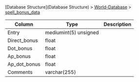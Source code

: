 [Database Structure](Database Structure) > [World-Database](World-Database) > [spell_bonus_data](spell_bonus_data)

Column | Type | Description
--- | --- | ---
Entry | mediumint(5) unsigned | 
Direct_bonus | float | 
Dot_bonus | float | 
Ap_bonus | float | 
Ap_dot_bonus | float | 
Comments | varchar(255) | 
